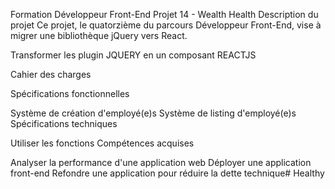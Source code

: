 Formation Développeur Front-End
Projet 14 - Wealth Health
Description du projet
Ce projet, le quatorzième du parcours Développeur Front-End, vise à migrer une bibliothèque jQuery vers React.


Transformer les plugin JQUERY en un composant REACTJS

Cahier des charges

Spécifications fonctionnelles

Système de création d'employé(e)s
Système de listing d'employé(e)s
Spécifications techniques

Utiliser les fonctions
Compétences acquises

Analyser la performance d'une application web
Déployer une application front-end
Refondre une application pour réduire la dette technique# Healthy
